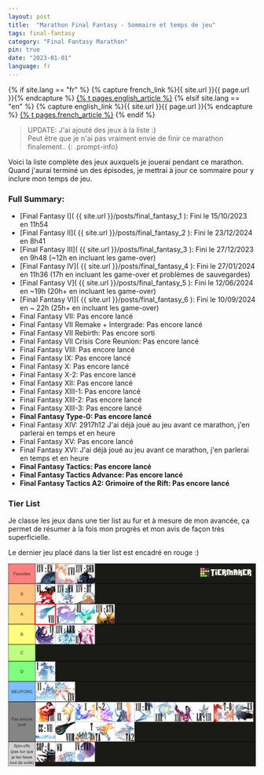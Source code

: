 ```yaml
---
layout: post
title:  "Marathon Final Fantasy - Sommaire et temps de jeu"
tags: final-fantasy
category: "Final Fantasy Marathon"
pin: true
date: "2023-01-01"
language: fr
---
```


{% if site.lang == "fr" %}
  {% capture french_link %}{{ site.url }}{{ page.url }}{% endcapture %}
  <a href="{{ french_link }}" >{% t pages.english_article %}</a>
{% elsif site.lang == "en" %}
  {% capture english_link %}{{ site.url }}{{ page.url }}{% endcapture %}
 <a href="{{ english_link }}" >{% t pages.french_article %}</a>
{% endif %}

> UPDATE: J'ai ajouté des jeux à la liste :)   
Peut être que je n'ai pas vraiment envie de finir ce marathon finalement.. 
{: .prompt-info}

Voici la liste complète des jeux auxquels je jouerai pendant ce marathon.
Quand j'aurai terminé un des épisodes, je mettrai à jour ce sommaire pour y inclure mon temps de jeu.

### Full Summary:

- [Final Fantasy I]( {{ site.url }}/posts/final_fantasy_1 ): Fini le 15/10/2023 en 11h54
- [Final Fantasy II]( {{ site.url }}/posts/final_fantasy_2 ): Fini le 23/12/2024 en 8h41
- [Final Fantasy III]( {{ site.url }}/posts/final_fantasy_3 ): Fini le 27/12/2023 en 9h48 (~12h en incluant les game-over)
- [Final Fantasy IV]( {{ site.url }}/posts/final_fantasy_4 ): Fini le 27/01/2024 en 11h36 (17h en incluant les game-over et problèmes de sauvegardes) 
- [Final Fantasy V]( {{ site.url }}/posts/final_fantasy_5 ): Fini le 12/06/2024 en ~19h (20h+ en incluant les game-over)
- [Final Fantasy VI]( {{ site.url }}/posts/final_fantasy_6 ): Fini le 10/09/2024 en ~ 22h (25h+ en incluant les game-over)
- Final Fantasy VII: Pas encore lancé
- Final Fantasy VII Remake + Intergrade:  Pas encore lancé
- Final Fantasy VII Rebirth:  Pas encore sorti
- Final Fantasy VII Crisis Core Reunion: Pas encore lancé
- Final Fantasy VIII: Pas encore lancé
- Final Fantasy IX: Pas encore lancé
- Final Fantasy X: Pas encore lancé
- Final Fantasy X-2: Pas encore lancé
- Final Fantasy XII: Pas encore lancé
- Final Fantasy XIII-1: Pas encore lancé
- Final Fantasy XIII-2: Pas encore lancé
- Final Fantasy XIII-3:  Pas encore lancé
- **Final Fantasy Type-0: Pas encore lancé**
- Final Fantasy XIV: 2917h12 J'ai déjà joué au jeu avant ce marathon, j'en parlerai en temps et en heure
- Final Fantasy XV: Pas encore lancé
- Final Fantasy XVI: J'ai déjà joué au jeu avant ce marathon, j'en parlerai en temps et en heure
- **Final Fantasy Tactics:  Pas encore lancé**
- **Final Fantasy Tactics Advance:  Pas encore lancé**
- **Final Fantasy Tactics A2: Grimoire of the Rift:  Pas encore lancé**

### Tier List

Je classe les jeux dans une tier list au fur et à mesure de mon avancée, ça permet de résumer à la fois mon progrès et mon avis de façon très superficielle.

Le dernier jeu placé dans la tier list est encadré en rouge :)

![Tier list des jeux FF auxquels j'ai joué](/assets/img/articles/ff_marathon_summary/tier_list.png)